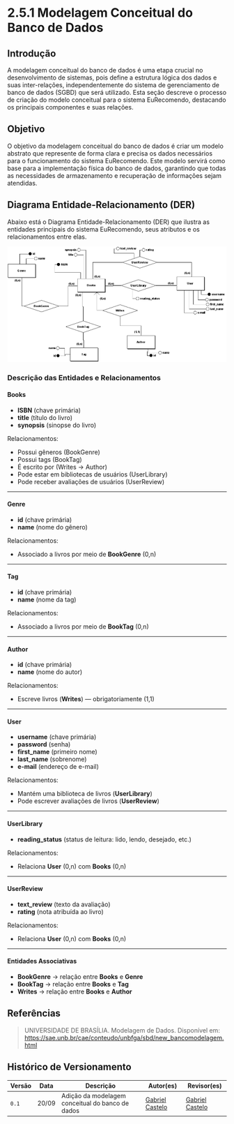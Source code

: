 # 2.5.1 Modelagem Conceitual do Banco de Dados

## Introdução
A modelagem conceitual do banco de dados é uma etapa crucial no desenvolvimento de sistemas, pois define a estrutura lógica dos dados e suas inter-relações, independentemente do sistema de gerenciamento de banco de dados (SGBD) que será utilizado. Esta seção descreve o processo de criação do modelo conceitual para o sistema EuRecomendo, destacando os principais componentes e suas relações.

## Objetivo
O objetivo da modelagem conceitual do banco de dados é criar um modelo abstrato que represente de forma clara e precisa os dados necessários para o funcionamento do sistema EuRecomendo. Este modelo servirá como base para a implementação física do banco de dados, garantindo que todas as necessidades de armazenamento e recuperação de informações sejam atendidas.

## Diagrama Entidade-Relacionamento (DER)

Abaixo está o Diagrama Entidade-Relacionamento (DER) que ilustra as entidades principais do sistema EuRecomendo, seus atributos e os relacionamentos entre elas.

![Diagrama Entidade-Relacionamento](./assets/ModelagemConceitual.png)

### Descrição das Entidades e Relacionamentos


#### Books
- **ISBN** (chave primária)
- **title** (título do livro)
- **synopsis** (sinopse do livro)

Relacionamentos:
- Possui gêneros (BookGenre)
- Possui tags (BookTag)
- É escrito por (Writes → Author)
- Pode estar em bibliotecas de usuários (UserLibrary)
- Pode receber avaliações de usuários (UserReview)

---

#### Genre
- **id** (chave primária)
- **name** (nome do gênero)

Relacionamentos:
- Associado a livros por meio de **BookGenre** (0,n)

---

#### Tag
- **id** (chave primária)
- **name** (nome da tag)

Relacionamentos:
- Associado a livros por meio de **BookTag** (0,n)

---

#### Author
- **id** (chave primária)
- **name** (nome do autor)

Relacionamentos:
- Escreve livros (**Writes**) — obrigatoriamente (1,1)

---

#### User
- **username** (chave primária)
- **password** (senha)
- **first_name** (primeiro nome)
- **last_name** (sobrenome)
- **e-mail** (endereço de e-mail)

Relacionamentos:
- Mantém uma biblioteca de livros (**UserLibrary**)
- Pode escrever avaliações de livros (**UserReview**)

---

#### UserLibrary
- **reading_status** (status de leitura: lido, lendo, desejado, etc.)

Relacionamentos:
- Relaciona **User** (0,n) com **Books** (0,n)

---

#### UserReview
- **text_review** (texto da avaliação)
- **rating** (nota atribuída ao livro)

Relacionamentos:
- Relaciona **User** (0,n) com **Books** (0,n)

---

#### Entidades Associativas
- **BookGenre** → relação entre **Books** e **Genre**
- **BookTag** → relação entre **Books** e **Tag**
- **Writes** → relação entre **Books** e **Author**


## Referências
> UNIVERSIDADE DE BRASÍLIA. Modelagem de Dados. Disponível em: https://sae.unb.br/cae/conteudo/unbfga/sbd/new_bancomodelagem.html
## Histórico de Versionamento

| Versão | Data  | Descrição | Autor(es) | Revisor(es) |
|--------|-------|-----------|-----------|-------------|
|  `0.1` | 20/09 | Adição da modelagem conceitual do banco de dados| [Gabriel Castelo](https://github.com/GabrielCastelo-31)  | [Gabriel Castelo](https://github.com/GabrielCastelo-31) | [Bruno Bragança](https://github.com/BrunoBReis)   |
